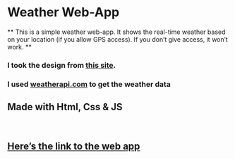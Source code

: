# Weather Web-App

** This is a simple weather web-app. It shows the real-time weather based on your location (if you allow GPS access). If you don’t give access, it won’t work. **

### I took the design from [this site](https://www.behance.net/gallery/221501409/Weather-App).

### I used **[weatherapi.com](https://www.weatherapi.com/)** to get the weather data

## Made with Html, Css & JS

<br>

## [Here’s the link to the web app](https://sage-malabi-ac52a7.netlify.app/)
